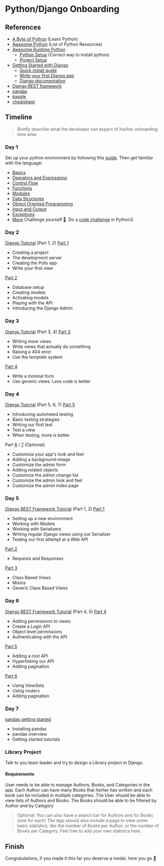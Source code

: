 # Python/Django Onboarding

## References

- [A Byte of Python](https://python.swaroopch.com/) (Learn Python)
- [Awesome Python](https://github.com/vinta/awesome-python) (List of Python Resources)
- [Awesome Runtime Python](../README.md)
  - [Python Setup](../python_setup/README.md) (Correct way to install python)
  - [Project Setup](../project_setup/README.md)
- [Getting Started with Django](https://www.djangoproject.com/start/)
  - [Quick install guide](https://docs.djangoproject.com/en/dev/intro/install/)
  - [Write your first Django app](https://docs.djangoproject.com/en/dev/intro/tutorial01/)
  - [Django documentation](https://docs.djangoproject.com/en/dev/)
- [Django REST framework](https://www.django-rest-framework.org/)
- [pandas](https://pandas.pydata.org/docs/index.html)
- [kaggle](https://www.kaggle.com/learn/pandas)
- [cheatsheet](https://pandas.pydata.org/Pandas_Cheat_Sheet.pdf)

## Timeline

> Briefly describe what the developer can expect of his/her onboarding time wise

### Day 1

Set up your python environment by following this [guide](../python_setup/README.md).
Then get familiar with the language:

- [Basics](https://python.swaroopch.com/basics.html)
- [Operators and Expressions](https://python.swaroopch.com/op_exp.html)
- [Control Flow](https://python.swaroopch.com/control_flow.html)
- [Functions](https://python.swaroopch.com/functions.html)
- [Modules](https://python.swaroopch.com/modules.html)
- [Data Structures](https://python.swaroopch.com/data_structures.html)
- [Object Oriented Programming](https://python.swaroopch.com/oop.html)
- [Input and Output](https://python.swaroopch.com/io.html)
- [Exceptions](https://python.swaroopch.com/exceptions.html)
- [More](https://python.swaroopch.com/more.html)
Challenge yourself 💪. Do a [code challenge](https://leetcode.com/problems/two-sum/) in Python3.

### Day 2

[Django Tutorial](https://docs.djangoproject.com/en/dev/intro/tutorial01/) (Part 1, 2)
[Part 1](https://docs.djangoproject.com/en/dev/intro/tutorial01/)

- Creating a project
- The development server
- Creating the Polls app
- Write your first view

[Part 2](https://docs.djangoproject.com/en/dev/intro/tutorial02/)

- Database setup
- Creating models
- Activating models
- Playing with the API
- Introducing the Django Admin

### Day 3

[Django Tutorial](https://docs.djangoproject.com/en/dev/intro/tutorial03/) (Part 3, 4)
[Part 3](https://docs.djangoproject.com/en/dev/intro/tutorial03/)

- Writing more views
- Write views that actually do something
- Raising a 404 error
- Use the template system

[Part 4](https://docs.djangoproject.com/en/dev/intro/tutorial04/)

- Write a minimal form
- Use generic views: Less code is better

### Day 4

[Django Tutorial](https://docs.djangoproject.com/en/dev/intro/tutorial05/) (Part 5, 6, 7)
[Part 5](https://docs.djangoproject.com/en/dev/intro/tutorial05/)

- Introducing automated testing
- Basic testing strategies
- Writing our first test
- Test a view
- When testing, more is better

Part [6](https://docs.djangoproject.com/en/dev/intro/tutorial06/) / [7](https://docs.djangoproject.com/en/dev/intro/tutorial07/) (Optional)

- Customize your app's look and feel
- Adding a background-image
- Customize the admin form
- Adding related objects
- Customize the admin change list
- Customize the admin look and feel
- Customize the admin index page

### Day 5

[Django REST Framework Tutorial](https://www.django-rest-framework.org/tutorial/1-serialization/) (Part 1, 2)
[Part 1](https://www.django-rest-framework.org/tutorial/1-serialization/)

- Setting up a new environment
- Working with Models
- Working with Serializers
- Writing regular Django views using our Serializer
- Testing our first attempt at a Web API

[Part 2](https://www.django-rest-framework.org/tutorial/2-requests-and-responses/)

- Requests and Responses

[Part 3](https://www.django-rest-framework.org/tutorial/3-class-based-views/)

- Class Based Views
- Mixins
- Generic Class Based Views

### Day 6

[Django REST Framework Tutorial](https://www.django-rest-framework.org/tutorial/4-authentication-and-permissions/) (Part 4, 5)
[Part 4](https://www.django-rest-framework.org/tutorial/4-authentication-and-permissions/)

- Adding permissions to views
- Create a Login API
- Object level permissions
- Authenticating with the API

[Part 5](https://www.django-rest-framework.org/tutorial/5-relationships-and-hyperlinked-apis/)

- Adding a root API
- Hyperlinking our API
- Adding pagination

[Part 6](https://www.django-rest-framework.org/tutorial/6-viewsets-and-routers/)

- Using ViewSets
- Using routers
- Adding pagination

### Day 7
[pandas getting started](https://pandas.pydata.org/docs/getting_started/index.html)

- Installing pandas
- pandas overview
- Getting started tutorials

### Library Project

Talk to you team leader and try to design a Library project in Django.

#### Requirements

User needs to be able to manage Authors, Books, and Categories in the app.
Each Author can have many Books that he/her has written and each book can be included in multiple categories.
The User should be able to view lists of Authors and Books. The Books should be able to be filtered by Author and by Category

> Optional: You can also have a search bar for Authors and for Books (one for each)
The App should also include a page to view some basic statistics, like the number of Books per Author, or the number of Books per Category. Feel free to add your own statistcs here.

## Finish

Congratulations, if you made it this far you deserve a medal, here you go 🏅
